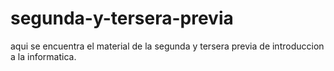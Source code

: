 # segunda-y-tersera-previa
aqui se encuentra el material de la segunda y tersera previa de introduccion a la informatica.
